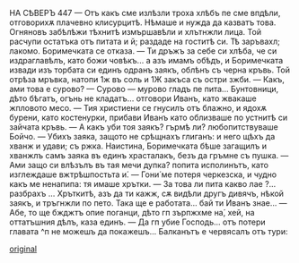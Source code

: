 ﻿НА СѢВЕРЪ
447
— Отъ какъ сме излѣзли троха хлѣбъ пе сме впдѣли, отговорихѫ плачевно клисурцитѣ. Нѣмаше и нужда да казватъ това. Огняновъ забѣлѣжи тѣхнитѣ измършавѣли и хлътнжли лица. Той расчупи остатъка отъ питата и й; раздаде на гоститѣ си.
Тѣ заръвахл; лакомо. Боримечката се отказа.
— Ти дръжъ за себе си хлѣба, че си издраглавѣлъ, като божи човѣкъ... а азъ имамъ обѣдъ, и Боримечката извади изъ торбата си единъ одранъ заякъ, облѣнъ съ черна кръвь. Той отрѣза мръвка, натопи 1ж въ соль и 1Ж закъса съ остри зжби.
— Какъ, ами това е сурово?
— Сурово — мурово гладъ пе пита... Бунтовници, дѣто бѣгатъ, огънь не кладатъ... отговори Иванъ, като жвакаше жпловото месо. — Тия христиени се гнусилъ отъ блажно, и ядохѫ бурени, като костенурки, прибави Иванъ като облизваше по устнитѣ си зайчата кръвь.
— А какъ уби тоя заякъ? гърмѣ ли? любопитствуваше Бойчо.
— Убихъ заяка, защото не срѣщнахъ глиганъ: и него щѣхъ да хванж и удави; съ ржка.
Наистина, Боримечката бѣше загащилъ и хванжлъ самъ заяка въ единъ храсталакъ, безъ да гръмне съ пушка.
— Ами защо си влѣзълъ въ тая мечи дупка? попита исполинътъ, като изглеждаше вжтрѣшпостьта и́.
— Гони́ ме потеря черкезска, и чудно какъ ме ненапипа: тя имаше хрътки.
— За това ли пита какво лае ?... разбрахъ ... Хръткитѣ, азъ да ти кажж, сѫ видѣли другъ дивячъ, нѣкой заякъ, и тръгнжли по пето. Така ще е работата... бай ти Иванъ знае...
— Абе, то ще бжджтъ опие поганци, дѣто гп зърпжхме на́, хей, на оттатъшния дѣлъ, каза единъ.
— Да гп убие Господь... отъ потери главата ^п не можешъ да покажешъ... Балканътъ е червясалъ отъ тури:

[original](images/498.jpg)
